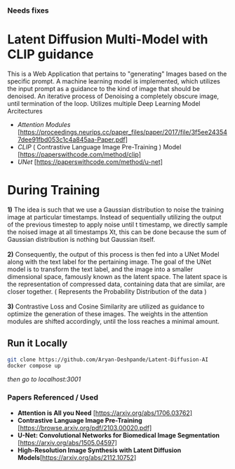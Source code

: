 ### Needs fixes

# Latent Diffusion Multi-Model with CLIP guidance
This is a Web Application that pertains to "generating" Images based on the specific prompt.
A machine learning model is implemented, which utilizes the input prompt as a guidance to the kind of image that should be denoised.
An iterative process of Denoising a completely obscure image, until termination of the loop.
Utilizes multiple Deep Learning Model Arcitectures
- *Attention Modules* [https://proceedings.neurips.cc/paper_files/paper/2017/file/3f5ee243547dee91fbd053c1c4a845aa-Paper.pdf]
- *CLIP* ( Contrastive Language Image Pre-Training ) Model [https://paperswithcode.com/method/clip]
-  *UNet* [https://paperswithcode.com/method/u-net]

# During Training
**1)** The idea is such that we use a Gaussian distribution to noise the training image at particular timestamps.
Instead of sequentially utilizing the output of the previous timestep to apply noise until t timestamp, we directly sample the noised image at all timestamps Xt, this can be done because the sum of Gaussian distribution is nothing but Gaussian itself.
<br>
<br>
**2)** Consequently, the output of this process is then fed into a UNet Model along with the text label for the pertaining image.
The goal of the UNet model is to transform the text label, and the image into a smaller dimensional space, famously known as the latent space.
The latent space is the representation of compressed data, containing data that are similar, are closer together. ( Represents the Probability Distribution of the data )
<br>
<br>
**3)** Contrastive Loss and Cosine Similarity are utilized as guidance to optimize the generation of these images. The weights in the attention modules are shifted accordingly, until the loss reaches a minimal amount.

## Run it Locally
```sh
git clone https://github.com/Aryan-Deshpande/Latent-Diffusion-AI
docker compose up
```
*then go to localhost:3001*

### Papers Referenced / Used
- **Attention is All you Need** [https://arxiv.org/abs/1706.03762]
- **Contrastive Language Image Pre-Training** [https://browse.arxiv.org/pdf/2103.00020.pdf]
- **U-Net: Convolutional Networks for Biomedical Image Segmentation** [https://arxiv.org/abs/1505.04597]
- **High-Resolution Image Synthesis with Latent Diffusion Models**[https://arxiv.org/abs/2112.10752]

